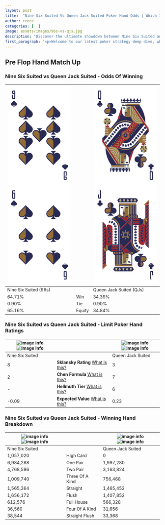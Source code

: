 ```yaml
---
layout: post
title:  "Nine Six Suited Vs Queen Jack Suited Poker Hand Odds | Which Is The Better Hand In Poker? A Complete Guide"
author: reece
categories: [  ]
image: assets/images/96s-vs-qjs.jpg
description: "Discover the ultimate showdown between Nine Six Suited and Queen Jack Suited in poker! Uncover the odds, strategies, and scenarios where one hand triumphs over the other. Get ready to up your poker game with this thrilling analysis."
first_paragraph: "<p>Welcome to our latest poker strategy deep dive, where we're pitting two distinct hands against each other in a high-stakes showdown: Nine Six Suited vs Queen Jack Suited.</p><p>In the dynamic world of poker, every decision counts, and knowing which hand holds the upper hand is key to your success at the table.</p><p>In this article, we'll dissect these two hands, explore the scenarios where one dominates the other, and equip you with the knowledge to make strategic choices that can tip the odds in your favor.</p><p>Get ready to unravel the intriguing dynamics of these poker hands and elevate your game to new heights.</p>"
---
```




[comment]: # (sp0)

## Pre Flop Hand Match Up

<div class="table hand-ratings" markdown="1"> 



### Nine Six Suited vs Queen Jack Suited - Odds Of Winning


    
| ![image info](assets/images/hand1/9.png) ![image info](assets/images/hand1/6.png) |  | ![image info](assets/images/hand2/q.png) ![image info](assets/images/hand2/j.png) |
| -------- | -------- | -------- |
| Nine Six Suited (96s) |  | Queen Jack Suited (QJs) |
| 64.71% | Win | 34.39% |
| 0.90% | Tie | 0.90% |
| 65.16% | Equity | 34.84% |




[comment]: # (sp1)



### Nine Six Suited vs Queen Jack Suited - Limit Poker Hand Ratings


    
| ![image info](https://www.riverpairs.com/assets/images/hand1/9.png) ![image info](https://www.riverpairs.com/assets/images/hand1/6.png) |  | ![image info](https://www.riverpairs.com/assets/images/hand2/q.png) ![image info](https://www.riverpairs.com/assets/images/hand2/j.png) |
| -------- | -------- | -------- |
| Nine Six Suited |  | Queen Jack Suited |
| 8 | **Sklansky Rating** [What is this?](/sklansky-rating-explained) | 3 |
| 2 | **Chen Formula** [What is this?](/chen-formula-explained) | 7 |
| - | **Hellmuth Tier** [What is this?](/Hellmuth-tier-explained) | 6 |
| -0.09 | **Expected Value** [What is this?](/expected-value-explained) | 0.23 |




[comment]: # (sp2)



### Nine Six Suited vs Queen Jack Suited - Winning Hand Breakdown


    
| ![image info](https://www.riverpairs.com/assets/images/hand1/9.png) ![image info](https://www.riverpairs.com/assets/images/hand1/6.png) |  | ![image info](https://www.riverpairs.com/assets/images/hand2/q.png) ![image info](https://www.riverpairs.com/assets/images/hand2/j.png) |
| -------- | -------- | -------- |
| Nine Six Suited |  | Queen Jack Suited |
| 1,057,020 | High Card | 0 |
| 6,984,288 | One Pair | 1,997,280 |
| 4,768,596 | Two Pair | 3,163,824 |
| 1,009,740 | Three Of A Kind | 756,468 |
| 1,565,364 | Straight | 1,465,452 |
| 1,656,172 | Flush | 1,407,852 |
| 612,576 | Full House | 566,328 |
| 36,560 | Four Of A Kind | 31,656 |
| 38,544 | Straight Flush | 33,368 |




[comment]: # (sp3)



</div>

[comment]: # (sp4)



[comment]: # (sp5)

